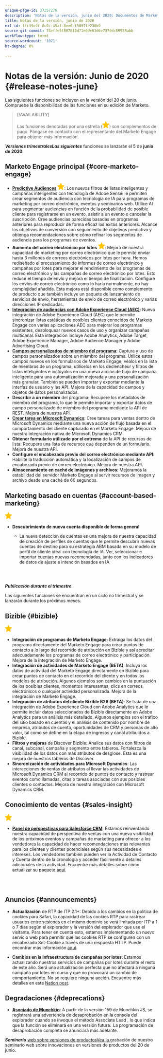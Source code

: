 ```yaml
---
unique-page-id: 37357276
description: 'Notas de la versión, junio del 2020: Documentos de Marketo: Documentación del producto'
title: Notas de la versión, junio de 2020
exl-id: ffc39c9f-8c0c-45af-8ee6-f58971e230b9
source-git-commit: 74effe9f8078f8d71e6de01d6e737ddc86978abb
workflow-type: tm+mt
source-wordcount: '1071'
ht-degree: 0%

---
```


# Notas de la versión: Junio de 2020 {#release-notes-june}

Las siguientes funciones se incluyen en la versión del 20 de junio. Compruebe la disponibilidad de las funciones en su edición de Marketo.

>[!AVAILABILITY]
>
>Las funciones denotadas por una estrella (![](assets/yellow-star.png)) son complementos de pago. Póngase en contacto con el representante del Marketo Engage para obtener más información.

**_Versiones trimestralesLas siguientes_** funciones se lanzarán el 5 de  **junio de 2020**.

## Marketo Engage principal {#core-marketo-engage}

* **[Predictive Audiences](https://experienceleague.adobe.com/docs/marketo/sky/predictive-audiences/getting-started-with-predictive-audiences.html?lang=en#predictive-audiences)** ![ (estrella)](assets/yellow-star.png): Los nuevos filtros de listas inteligentes y campañas inteligentes con tecnología de Adobe Sensei le permiten crear segmentos de audiencia con tecnología de IA para programas de marketing por correo electrónico, eventos y seminarios web. Utilice AI para segmentar audiencias en función de la probabilidad de posible cliente para registrarse en un evento, asistir a un evento o cancelar la suscripción. Cree audiencias parecidas basadas en programas anteriores para reproducir de forma eficaz los éxitos anteriores. Alcance los objetivos de conversión con seguimiento de objetivos predictivo y obtenga recomendaciones sobre cómo refinar los segmentos de audiencia para los programas de eventos.
* **Aumento del correo electrónico por lotes** ![ (estrella)](assets/yellow-star.png): Mejora de nuestra capacidad de marketing por correo electrónico que le permite enviar hasta 3 millones de correos electrónicos por lotes por hora. Hemos rediseñado el procesamiento de informes de correo electrónico y campañas por lotes para mejorar el rendimiento de los programas de correo electrónico y las campañas de correo electrónico por lotes. Esto reduce el tiempo de envío y mejora el tiempo de finalización. Configure los envíos de correo electrónico como lo haría normalmente, no hay complejidad añadida. Esta mejora está disponible como complemento de producto que también incluye un paquete de lanzamiento de servicios de envío, herramientas de envío de correo electrónico y varias direcciones IP dedicadas.
* **[Integración de audiencias con Adobe Experience Cloud (AEC)](/help/marketo/product-docs/core-marketo-concepts/smart-lists-and-static-lists/static-lists/send-a-list-to-adobe-experience-cloud.md)**: Nueva integración de Adobe Experience Cloud (AEC) que le permite sincronizar listas estáticas de posibles clientes conocidos de Marketo Engage con varias aplicaciones AEC para mejorar los programas existentes, desbloquear nuevos casos de uso y organizar campañas multicanal. Esta integración incluye Adobe Analytics, Adobe Target, Adobe Experience Manager, Adobe Audience Manager y Adobe Advertising Cloud.
* **[Campos personalizados de miembro del programa](/help/marketo/product-docs/core-marketo-concepts/programs/working-with-programs/program-member-custom-fields.md)**: Captura y uso de campos personalizados sobre un miembro del programa. Utilice estos campos nuevos en los formularios de Marketo Engage, véalos en la lista de miembros de un programa, utilícelos en los déclencheur y filtros de listas inteligentes e inclúyalos en una nueva acción de flujo de campaña inteligente para una automatización mejorada y una personalización más granular. También se pueden importar y exportar mediante la interfaz de usuario y las API. Mejora de la capacidad de campos y objetos de datos personalizados.
* **Describir a un miembro** del programa: Recupere los metadatos de miembro del programa, lo que le permite importar y exportar datos de campo personalizado de miembro del programa mediante la API de REST. Mejora de nuestra API.
* **[Crear tarea en Microsoft Dynamics](/help/marketo/product-docs/core-marketo-concepts/smart-campaigns/microsoft-dynamics-flow-actions/create-task-in-microsoft.md)**: Cree tareas para ventas dentro de Microsoft Dynamics mediante una nueva acción de flujo basada en el comportamiento del cliente capturado en el Marketo Engage. Mejora de nuestra integración nativa de Microsoft Dynamics CRM.
* **Obtener formulario utilizado por el extremo** de la API de recursos de lista: Recupere una lista de recursos que dependen de un formulario. Mejora de nuestra API.
* **Configure el encabezado previo del correo electrónico mediante API**: Habilite la traducción automática y la localización de campos de encabezado previo de correo electrónico. Mejora de nuestra API.
* **Almacenamiento en caché de imágenes y archivos**: Mejoramos la estabilidad del servidor Marketo Engage al servir recursos de imagen y archivo desde una caché de 60 segundos.

## Marketing basado en cuentas {#account-based-marketing}

![(estrella)](assets/yellow-star.png)

* **Descubrimiento de nueva cuenta disponible de forma general**

   * La nueva detección de cuentas es una mejora de nuestra capacidad de creación de perfiles de cuentas que le permite descubrir nuevas cuentas de destino para su estrategia ABM basada en su modelo de perfil de cliente ideal con tecnología de IA. Ver, seleccionar e importar cuentas nuevas recomendadas, junto con los indicadores de datos de ajuste e intención basados en IA.

<br> 

**_Publicación durante el trimestre_**

Las siguientes funciones se encuentran en un ciclo no trimestral y se lanzarán durante los próximos meses.

## Bizible {#bizible}

![(estrella)](assets/yellow-star.png)

* **Integración de programas de Marketo Engage**: Extraiga los datos del programa directamente del Marketo Engage para crear puntos de contacto a lo largo del recorrido de atribución en Bizible y así acreditar adecuadamente los programas de correo electrónico y participación. Mejora de la integración de Marketo Engage.
* **Integración de actividades de Marketo Engage (BETA)**: Incluya los datos de actividad del Marketo Engage directamente en Bizible para crear puntos de contacto en el recorrido del cliente y en todos los modelos de atribución. Algunos ejemplos son cambios en la puntuación de los posibles clientes, momentos interesantes, clics en correos electrónicos o cualquier actividad personalizada. Mejora de la integración de Marketo Engage.
* **Integración de atributos del cliente Bizible B2B (BETA)**: Se trata de una integración de Adobe Experience Cloud con Adobe Analytics que le permite incluir datos seleccionados de Bizible directamente en Adobe Analytics para un análisis más detallado. Algunos ejemplos son el tráfico del sitio basado en cuentas y el análisis de contenido por nombre de empresa, atributos de cuenta, oportunidades de CRM y personas de alto valor, tal como se define en la etapa de ingresos y canal atribuidos a Bizible.
* **Filtros y mejoras** de Discover Bizible: Analice sus datos con filtros de canal, subcanal, campaña y segmento entre tableros. Fortalezca la visibilidad de los datos con más atributos de desglose. Esta es una mejora de nuestros tableros de Discover.
* **Sincronización de actividades para Microsoft Dynamics**: Las interacciones de ventas de atributos al llevar las actividades de Microsoft Dynamics CRM al recorrido de puntos de contacto y rastrear eventos como llamadas, citas o tareas asociadas con sus posibles clientes o contactos. Mejora de nuestra integración con Microsoft Dynamics CRM.

## Conocimiento de ventas {#sales-insight}

![(estrella)](assets/yellow-star.png)

* **[Panel de perspectivas para Salesforce CRM](/help/marketo/product-docs/marketo-sales-insight/msi-for-salesforce/features/insights-dashboard-feature-overview.md)**: Estamos reinventando nuestra capacidad de perspectiva de ventas con una nueva visibilidad de los próximos eventos y campañas de marketing para ofrecer a los vendedores la capacidad de hacer recomendaciones más relevantes para los clientes y clientes potenciales según sus necesidades e intereses. Los vendedores también pueden ver la Actividad de Contacto y Cuenta dentro de la cronología y acceder fácilmente a detalles adicionales de la actividad. Encuentre más detalles sobre cómo actualizar su paquete [aquí](/help/marketo/product-docs/marketo-sales-insight/msi-for-salesforce/configuration/configuration-for-existing-customers.md).

<br> 

## Anuncios {#announcements}

* **Actualización** de RTP de ITP 2.1+: Debido a los cambios en la política de cookies para Safari, la capacidad de las cookies RTP para rastrear usuarios entre sesiones en el mismo dominio se verá limitada por ITP a 1 o 7 días según el explorador y la versión del explorador que use el visitante. Para tener en cuenta esto, estamos implementando un nuevo servicio web para permitir que las cookies RTP se configuren con un encabezado Set-Cookie a través de una respuesta HTTP. Puede encontrar más información [aquí](https://nation.marketo.com/t5/Knowledgebase/Browser-Cookie-Updates-How-Marketo-RTP-Is-Affected/ta-p/299603).

* **Cambios en la infraestructura de campañas por lotes**: Estamos actualizando nuestros servicios de campañas por lotes durante el resto de este año. Será una actualización perfecta que no afectará a ninguna campaña por lotes en curso y que no provocará un cambio de comportamiento. No se requiere ninguna acción. Encuentre más detalles en este [Nation post](https://nation.marketo.com/t5/Product-Documents/Batch-Campaign-Processing-Infrastructure-Update/ta-p/301374).

## Degradaciones {#deprecations}

* **[Asociado de Munchkin](https://developers.marketo.com/blog/deprecation-of-munchkin-associate-lead-method/)**: A partir de la versión 159 de Munchkin JS, se registrará una advertencia de desaprobación en la consola del explorador cuando se invoque el método Associate Lead , lo que indica que la función se eliminará en una versión futura.  La programación de desaprobación completa se anunciará más adelante.

**_Seminario_** [web sobre versiones de productosVea la ](https://engage.marketo.com/June-Release-2020-On-Demand.html) grabación de nuestro seminario web sobre innovaciones en versiones de productos del 20 de junio.
